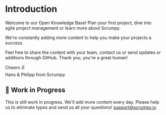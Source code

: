 # Introduction

Welcome to our Open Knowledge Base! Plan your first project, dive into agile project management or learn more about Scrumpy.

We're constantly adding more content to help you make your projects a success.

Feel free to share the content with your team, contact us or send updates or additions through GitHub. Thank you, you're a great human!

Cheers ✌️  
Hans & Philipp from Scrumpy

## 🚧 Work in Progress

This is still work in progress. We'll add more content every day. Please help us to eliminate typos and send us all your questions! [support@scrumpy.io](mailto:support@scrumpy.io)
